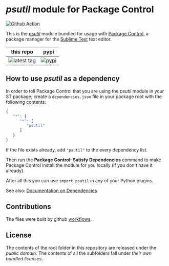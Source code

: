 # *psutil* module for Package Control

[![Github Action](https://github.com/packagecontrol/psutil/workflows/test/badge.svg)](https://github.com/packagecontrol/psutil)


This is the *[psutil][]* module
bundled for usage with [Package Control][],
a package manager
for the [Sublime Text][] text editor.


this repo | pypi
---- | ----
![latest tag](https://img.shields.io/github/tag/packagecontrol/psutil.svg) | [![pypi](https://img.shields.io/pypi/v/psutil.svg)][pypi]

## How to use *psutil* as a dependency

In order to tell Package Control
that you are using the *psutil* module
in your ST package,
create a `dependencies.json` file
in your package root
with the following contents:

```js
{
   "*": {
      "*": [
         "psutil"
      ]
   }
}
```

If the file exists already,
add `"psutil"` to the every dependency list.

Then run the **Package Control: Satisfy Dependencies** command
to make Package Control
install the module for you locally
(if you don't have it already).

After all this
you can use `import psutil`
in any of your Python plugins.

See also:
[Documentation on Dependencies](https://packagecontrol.io/docs/dependencies)


## Contributions


The files were built by github [workflows][].


## License

The contents of the root folder
in this repository
are released
under the *public domain*.
The contents of all the subfolders
fall under *their own bundled licenses*.



[psutil]: https://pypi.org/project/psutil/
[Package Control]: https://packagecontrol.io/
[Sublime Text]: https://sublimetext.com/
[pypi]: https://pypi.python.org/pypi/psutil
[workflows]: https://github.com/packagecontrol/psutil/tree/master/.github/workflows

